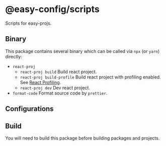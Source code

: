 # @easy-config/scripts

Scripts for easy-projs.

## Binary

This package contains several binary which can be called via `npx` (or `yarn`) directly:

- `react-proj`
  - `react-proj build`
    Build react project.
  - `react-proj build-profile`
    Build react project with profiling enabled. See [React Profiling].
  - `react-proj dev`
    Dev react project.
- `format-code`
  Format source code by `prettier`.

## Configurations

## Build

You will need to build this package before building packages and projects.

<!-- links -->

[react profiling]: https://create-react-app.dev/docs/production-build#profiling
